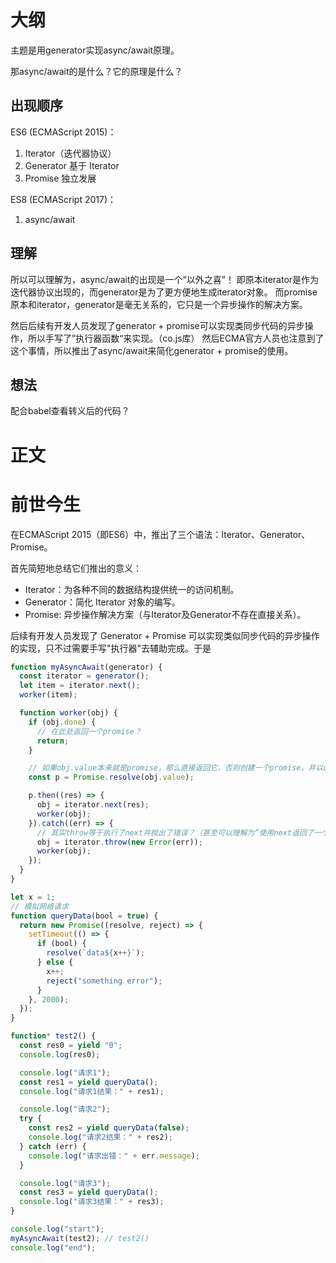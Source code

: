 # 大纲
主题是用generator实现async/await原理。

那async/await的是什么？它的原理是什么？

## 出现顺序
ES6 (ECMAScript 2015)：
1. Iterator（迭代器协议）
2. Generator 基于 Iterator
3. Promise 独立发展

ES8 (ECMAScript 2017)：
1. async/await


## 理解
所以可以理解为，async/await的出现是一个“以外之喜”！
即原本iterator是作为迭代器协议出现的，而generator是为了更方便地生成iterator对象。
而promise原本和iterator，generator是毫无关系的，它只是一个异步操作的解决方案。

然后后续有开发人员发现了generator + promise可以实现类同步代码的异步操作，所以手写了”执行器函数“来实现。（co.js库）
然后ECMA官方人员也注意到了这个事情，所以推出了async/await来简化generator + promise的使用。

## 想法
配合babel查看转义后的代码？

# 正文



# 前世今生
在ECMAScript 2015（即ES6）中，推出了三个语法：Iterator、Generator、Promise。

首先简短地总结它们推出的意义：
- Iterator：为各种不同的数据结构提供统一的访问机制。
- Generator：简化 Iterator 对象的编写。
- Promise: 异步操作解决方案（与Iterator及Generator不存在直接关系）。

后续有开发人员发现了 Generator + Promise 可以实现类似同步代码的异步操作的实现，只不过需要手写"执行器"去辅助完成。于是








```javascript
function myAsyncAwait(generator) {
  const iterator = generator();
  let item = iterator.next();
  worker(item);

  function worker(obj) {
    if (obj.done) {
      // 在此处返回一个promise？
      return;
    }

    // 如果obj.value本来就是promise，那么直接返回它，否则创建一个promise，并以obj.value兑现
    const p = Promise.resolve(obj.value);

    p.then((res) => {
      obj = iterator.next(res);
      worker(obj);
    }).catch((err) => {
      // 其实throw等于执行了next并抛出了错误？（甚至可以理解为“使用next返回了一个错误”）
      obj = iterator.throw(new Error(err));
      worker(obj);
    });
  }
}

let x = 1;
// 模拟网络请求
function queryData(bool = true) {
  return new Promise((resolve, reject) => {
    setTimeout(() => {
      if (bool) {
        resolve(`data${x++}`);
      } else {
        x++;
        reject("something error");
      }
    }, 2000);
  });
}

function* test2() {
  const res0 = yield "0";
  console.log(res0);

  console.log("请求1");
  const res1 = yield queryData();
  console.log("请求1结果：" + res1);

  console.log("请求2");
  try {
    const res2 = yield queryData(false);
    console.log("请求2结果：" + res2);
  } catch (err) {
    console.log("请求出错：" + err.message);
  }

  console.log("请求3");
  const res3 = yield queryData();
  console.log("请求3结果：" + res3);
}

console.log("start");
myAsyncAwait(test2); // test2()
console.log("end");
```
